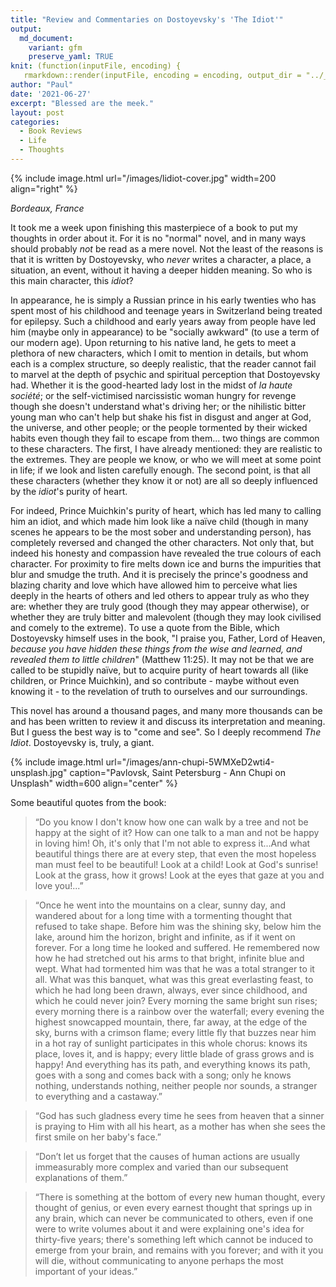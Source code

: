 ```yaml
---
title: "Review and Commentaries on Dostoyevsky's 'The Idiot'"
output:
  md_document:
    variant: gfm
    preserve_yaml: TRUE
knit: (function(inputFile, encoding) {
   rmarkdown::render(inputFile, encoding = encoding, output_dir = "../_posts") })
author: "Paul"
date: '2021-06-27'
excerpt: "Blessed are the meek."
layout: post
categories:
  - Book Reviews
  - Life
  - Thoughts
---
```


{% include image.html url="/images/lidiot-cover.jpg" width=200 align="right" %}

*Bordeaux, France*

It took me a week upon finishing this masterpiece of a book to put my thoughts in order about it. For it is no "normal" novel, and in many ways should probably *not* be read as a mere novel. Not the least of the reasons is that it is written by Dostoyevsky, who *never* writes a character, a place, a situation, an event, without it having a deeper hidden meaning. So who is this main character, this *idiot*? 

In appearance, he is simply a Russian prince in his early twenties who has spent most of his childhood and teenage years in Switzerland being treated for epilepsy. Such a childhood and early years away from people have led him (maybe only in appearance) to be "socially awkward" (to use a term of our modern age). Upon returning to his native land, he gets to meet a plethora of new characters, which I omit to mention in details, but whom each is a complex structure, so deeply realistic, that the reader cannot fail to marvel at the depth of psychic and spiritual perception that Dostoyevsky had. Whether it is the good-hearted lady lost in the midst of *la haute société*; or the self-victimised narcissistic woman hungry for revenge though she doesn't understand what's driving her; or the nihilistic bitter young man who can't help but shake his fist in disgust and anger at God, the universe, and other people; or the people tormented by their wicked habits even though they fail to escape from them... two things are common to these characters. The first, I have already mentioned: they are realistic to the extremes. They are people we know, or who we will meet at some point in life; if we look and listen carefully enough. The second point, is that all these characters (whether they know it or not) are all so deeply influenced by the *idiot*'s purity of heart. 

For indeed, Prince Muichkin's purity of heart, which has led many to calling him an idiot, and which made him look like a naïve child (though in many scenes he appears to be the most sober and understanding person), has completely reversed and changed the other characters. Not only that, but indeed his honesty and compassion have revealed the true colours of each character. For proximity to fire melts down ice and burns the impurities that blur and smudge the truth. And it is precisely the prince's goodness and blazing charity and love which have allowed him to perceive what lies deeply in the hearts of others and led others to appear truly as who they are: whether they are truly good (though they may appear otherwise), or whether they are truly bitter and malevolent (though they may look civilised and comely to the extreme). To use a quote from the Bible, which Dostoyevsky himself uses in the book, "I praise you, Father, Lord of Heaven, *because you have hidden these things from the wise and learned, and revealed them to little children*" (Matthew 11:25). It may not be that we are called to be stupidly naïve, but to acquire purity of heart towards all (like children, or Prince Muichkin), and so contribute - maybe without even knowing it - to the revelation of truth to ourselves and our surroundings. 


This novel has around a thousand pages, and many more thousands can be and has been written to review it and discuss its interpretation and meaning. But I guess the best way is to "come and see". So I deeply recommend *The Idiot*. Dostoyevsky is, truly, a giant. 

{% include image.html url="/images/ann-chupi-5WMXeD2wti4-unsplash.jpg" caption="Pavlovsk, Saint Petersburg - Ann Chupi on Unsplash" width=600 align="center" %}

Some beautiful quotes from the book:

> “Do you know I don't know how one can walk by a tree and not be happy at the sight of it? How can one talk to a man and not be happy in loving him! Oh, it's only that I'm not able to express it...And what beautiful things there are at every step, that even the most hopeless man must feel to be beautiful! Look at a child! Look at God's sunrise! Look at the grass, how it grows! Look at the eyes that gaze at you and love you!...”

> “Once he went into the mountains on a clear, sunny day, and wandered about for a long time with a tormenting thought that refused to take shape. Before him was the shining sky, below him the lake, around him the horizon, bright and infinite, as if it went on forever. For a long time he looked and suffered. He remembered now how he had stretched out his arms to that bright, infinite blue and wept. What had tormented him was that he was a total stranger to it all. What was this banquet, what was this great everlasting feast, to which he had long been drawn, always, ever since childhood, and which he could never join? Every morning the same bright sun rises; every morning there is a rainbow over the waterfall; every evening the highest snowcapped mountain, there, far away, at the edge of the sky, burns with a crimson flame; every little fly that buzzes near him in a hot ray of sunlight participates in this whole chorus: knows its place, loves it, and is happy; every little blade of grass grows and is happy! And everything has its path, and everything knows its path, goes with a song and comes back with a song; only he knows nothing, understands nothing, neither people nor sounds, a stranger to everything and a castaway.”

> “God has such gladness every time he sees from heaven that a sinner is praying to Him with all his heart, as a mother has when she sees the first smile on her baby's face.”

> “Don’t let us forget that the causes of human actions are usually immeasurably more complex and varied than our subsequent explanations of them.”

> “There is something at the bottom of every new human thought, every thought of genius, or even every earnest thought that springs up in any brain, which can never be communicated to others, even if one were to write volumes about it and were explaining one's idea for thirty-five years; there's something left which cannot be induced to emerge from your brain, and remains with you forever; and with it you will die, without communicating to anyone perhaps the most important of your ideas.”
